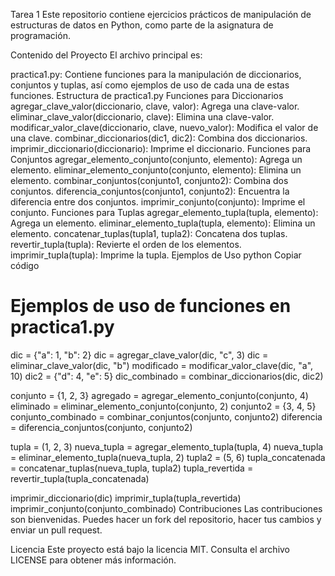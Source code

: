 Tarea 1
Este repositorio contiene ejercicios prácticos de manipulación de estructuras de datos en Python, como parte de la asignatura de programación.

Contenido del Proyecto
El archivo principal es:

practica1.py: Contiene funciones para la manipulación de diccionarios, conjuntos y tuplas, así como ejemplos de uso de cada una de estas funciones.
Estructura de practica1.py
Funciones para Diccionarios
agregar_clave_valor(diccionario, clave, valor): Agrega una clave-valor.
eliminar_clave_valor(diccionario, clave): Elimina una clave-valor.
modificar_valor_clave(diccionario, clave, nuevo_valor): Modifica el valor de una clave.
combinar_diccionarios(dic1, dic2): Combina dos diccionarios.
imprimir_diccionario(diccionario): Imprime el diccionario.
Funciones para Conjuntos
agregar_elemento_conjunto(conjunto, elemento): Agrega un elemento.
eliminar_elemento_conjunto(conjunto, elemento): Elimina un elemento.
combinar_conjuntos(conjunto1, conjunto2): Combina dos conjuntos.
diferencia_conjuntos(conjunto1, conjunto2): Encuentra la diferencia entre dos conjuntos.
imprimir_conjunto(conjunto): Imprime el conjunto.
Funciones para Tuplas
agregar_elemento_tupla(tupla, elemento): Agrega un elemento.
eliminar_elemento_tupla(tupla, elemento): Elimina un elemento.
concatenar_tuplas(tupla1, tupla2): Concatena dos tuplas.
revertir_tupla(tupla): Revierte el orden de los elementos.
imprimir_tupla(tupla): Imprime la tupla.
Ejemplos de Uso
python
Copiar código
# Ejemplos de uso de funciones en practica1.py
dic = {"a": 1, "b": 2}
dic = agregar_clave_valor(dic, "c", 3)
dic = eliminar_clave_valor(dic, "b")
modificado = modificar_valor_clave(dic, "a", 10)
dic2 = {"d": 4, "e": 5}
dic_combinado = combinar_diccionarios(dic, dic2)

conjunto = {1, 2, 3}
agregado = agregar_elemento_conjunto(conjunto, 4)
eliminado = eliminar_elemento_conjunto(conjunto, 2)
conjunto2 = {3, 4, 5}
conjunto_combinado = combinar_conjuntos(conjunto, conjunto2)
diferencia = diferencia_conjuntos(conjunto, conjunto2)

tupla = (1, 2, 3)
nueva_tupla = agregar_elemento_tupla(tupla, 4)
nueva_tupla = eliminar_elemento_tupla(nueva_tupla, 2)
tupla2 = (5, 6)
tupla_concatenada = concatenar_tuplas(nueva_tupla, tupla2)
tupla_revertida = revertir_tupla(tupla_concatenada)

imprimir_diccionario(dic)
imprimir_tupla(tupla_revertida)
imprimir_conjunto(conjunto_combinado)
Contribuciones
Las contribuciones son bienvenidas. Puedes hacer un fork del repositorio, hacer tus cambios y enviar un pull request.

Licencia
Este proyecto está bajo la licencia MIT. Consulta el archivo LICENSE para obtener más información.
